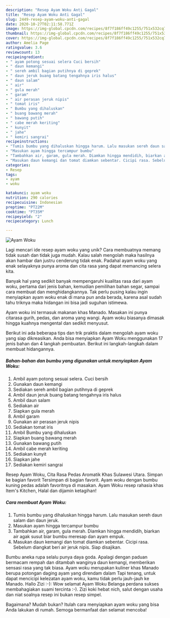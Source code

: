 ```yaml
---
description: "Resep Ayam Woku Anti Gagal"
title: "Resep Ayam Woku Anti Gagal"
slug: 2449-resep-ayam-woku-anti-gagal
date: 2020-10-27T02:11:58.771Z
image: https://img-global.cpcdn.com/recipes/8f7f186ff49c1255/751x532cq70/ayam-woku-foto-resep-utama.jpg
thumbnail: https://img-global.cpcdn.com/recipes/8f7f186ff49c1255/751x532cq70/ayam-woku-foto-resep-utama.jpg
cover: https://img-global.cpcdn.com/recipes/8f7f186ff49c1255/751x532cq70/ayam-woku-foto-resep-utama.jpg
author: Amelia Page
ratingvalue: 3.6
reviewcount: 13
recipeingredient:
- " ayam potong sesuai selera Cuci bersih"
- " daun kemangi"
- " sereh ambil bagian putihnya di geprek"
- " daun jeruk buang batang tengahnya iris halus"
- " daun salam"
- " air"
- " gula merah"
- " garam"
- " air perasan jeruk nipis"
- " tomat iris"
- " Bumbu yang dihaluskan"
- " buang bawang merah"
- " bawang putih"
- " cabe merah keriting"
- " kunyit"
- " jahe"
- " kemiri sangrai"
recipeinstructions:
- "Tumis bumbu yang dihaluskan hingga harum. Lalu masukan sereh daun salam dan daun jeruk."
- "Masukan ayam hingga tercampur bumbu"
- "Tambahkan air, garam, gula merah. Diamkan hingga mendidih, biarkan air agak susut biar bumbu meresap dan ayam empuk."
- "Masukan daun kemangi dan tomat diamkan sebentar. Cicipi rasa. Sebelum diangkat beri air jeruk nipis. Siap disajikan."
categories:
- Resep
tags:
- ayam
- woku

katakunci: ayam woku 
nutrition: 290 calories
recipecuisine: Indonesian
preptime: "PT22M"
cooktime: "PT35M"
recipeyield: "2"
recipecategory: Lunch

---
```



![Ayam Woku](https://img-global.cpcdn.com/recipes/8f7f186ff49c1255/751x532cq70/ayam-woku-foto-resep-utama.jpg)

Lagi mencari ide resep ayam woku yang unik? Cara membuatnya memang tidak susah dan tidak juga mudah. Kalau salah mengolah maka hasilnya akan hambar dan justru cenderung tidak enak. Padahal ayam woku yang enak selayaknya punya aroma dan cita rasa yang dapat memancing selera kita.

Banyak hal yang sedikit banyak mempengaruhi kualitas rasa dari ayam woku, pertama dari jenis bahan, kemudian pemilihan bahan segar, sampai cara membuat dan menghidangkannya. Tak perlu pusing kalau ingin menyiapkan ayam woku enak di mana pun anda berada, karena asal sudah tahu triknya maka hidangan ini bisa jadi suguhan istimewa.

Ayam woku ini termasuk makanan khas Manado. Masakan ini punya citarasa gurih, pedas, dan aroma yang wangi. Ayam woku biasanya dimasak hingga kuahnya mengental dan sedikit menyusut.


Berikut ini ada beberapa tips dan trik praktis dalam mengolah ayam woku yang siap dikreasikan. Anda bisa menyiapkan Ayam Woku menggunakan 17 jenis bahan dan 4 langkah pembuatan. Berikut ini langkah-langkah dalam membuat hidangannya.

<!--inarticleads1-->

##### Bahan-bahan dan bumbu yang digunakan untuk menyiapkan Ayam Woku:

1. Ambil  ayam potong sesuai selera. Cuci bersih
1. Gunakan  daun kemangi
1. Sediakan  sereh ambil bagian putihnya di geprek
1. Ambil  daun jeruk buang batang tengahnya iris halus
1. Ambil  daun salam
1. Sediakan  air
1. Siapkan  gula merah
1. Ambil  garam
1. Gunakan  air perasan jeruk nipis
1. Sediakan  tomat iris
1. Ambil  Bumbu yang dihaluskan
1. Siapkan  buang bawang merah
1. Gunakan  bawang putih
1. Ambil  cabe merah keriting
1. Sediakan  kunyit
1. Siapkan  jahe
1. Sediakan  kemiri sangrai


Resep Ayam Woku, Cita Rasa Pedas Aromatik Khas Sulawesi Utara. Simpan ke bagian favorit Tersimpan di bagian favorit. Ayam woku dengan bumbu kuning pedas adalah favoritnya di masakan. Ayam Woku resep rahasia khas Item&#39;s Kitchen, Halal dan dijamin ketagihan! 

<!--inarticleads2-->

##### Cara membuat Ayam Woku:

1. Tumis bumbu yang dihaluskan hingga harum. Lalu masukan sereh daun salam dan daun jeruk.
1. Masukan ayam hingga tercampur bumbu
1. Tambahkan air, garam, gula merah. Diamkan hingga mendidih, biarkan air agak susut biar bumbu meresap dan ayam empuk.
1. Masukan daun kemangi dan tomat diamkan sebentar. Cicipi rasa. Sebelum diangkat beri air jeruk nipis. Siap disajikan.


Bumbu aneka rupa selalu punya daya goda. Apalagi dengan paduan bermacam rempah dan ditambah wanginya daun kemangi, memberikan sensasi rasa yang tak biasa. Ayam woku merupakan kuliner khas Manado berupa potongan daging ayam yang direndam dalam Tapi tenang, untuk dapat mencicipi kelezatan ayam woku, kamu tidak perlu jauh-jauh ke Manado. Hallo Zizi :-): Wow selamat Ayam Woku Belanga perdana sukses membahagiakan suami tercinta :-). Zizi koki hebat nich, salut dengan usaha dan niat soalnya resep ini bukan resep simpel. 

Bagaimana? Mudah bukan? Itulah cara menyiapkan ayam woku yang bisa Anda lakukan di rumah. Semoga bermanfaat dan selamat mencoba!
